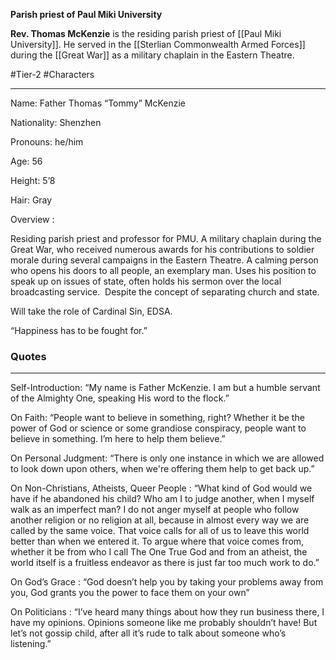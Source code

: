 **Parish priest of Paul Miki University**

**Rev. Thomas McKenzie** is the residing parish priest of [[Paul Miki University]]. He served in the [[Sterlian Commonwealth Armed Forces]] during the [[Great War]] as a military chaplain in the Eastern Theatre.

#Tier-2 #Characters 

---
Name: Father Thomas “Tommy” McKenzie

Nationality: Shenzhen

Pronouns: he/him

Age: 56

Height: 5’8

Hair: Gray

  
Overview :  
  
Residing parish priest and professor for PMU. A military chaplain during the Great War, who received numerous awards for his contributions to soldier morale during several campaigns in the Eastern Theatre. A calming person who opens his doors to all people, an exemplary man. Uses his position to speak up on issues of state, often holds his sermon over the local broadcasting service.  Despite the concept of separating church and state.  
  
Will take the role of Cardinal Sin, EDSA.  
  
“Happiness has to be fought for.”

### Quotes
---
Self-Introduction:
“My name is Father McKenzie. I am but a humble servant of the Almighty One, speaking His word to the flock.”

On Faith:
“People want to believe in something, right? Whether it be the power of God or science or some grandiose conspiracy, people want to believe in something. I’m here to help them believe.”

On Personal Judgment:
“There is only one instance in which we are allowed to look down upon others, when we're offering them help to get back up.”

On Non-Christians, Atheists, Queer People :
“What kind of God would we have if he abandoned his child? Who am I to judge another, when I myself walk as an imperfect man? I do not anger myself at people who follow another religion or no religion at all, because in almost every way we are called by the same voice. That voice calls for all of us to leave this world better than when we entered it. To argue where that voice comes from, whether it be from who I call The One True God and from an atheist, the world itself is a fruitless endeavor as there is just far too much work to do.”  
  
On God’s Grace :
“God doesn’t help you by taking your problems away from you, God grants you the power to face them on your own”  
  
On Politicians :
“I’ve heard many things about how they run business there, I have my opinions. Opinions someone like me probably shouldn’t have! But let’s not gossip child, after all it’s rude to talk about someone who’s listening.”